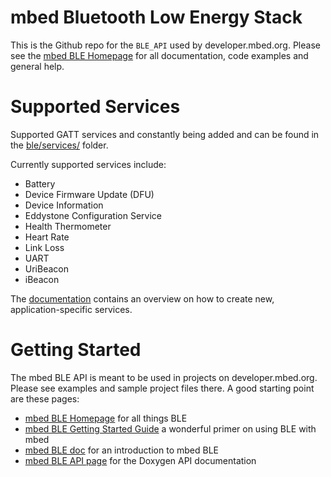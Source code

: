 # mbed Bluetooth Low Energy Stack
This is the Github repo for the `BLE_API` used by developer.mbed.org. Please see the [mbed BLE Homepage](https://developer.mbed.org/teams/Bluetooth-Low-Energy/) for all documentation, code examples and general help.

# Supported Services
Supported GATT services and constantly being added and can be found in the [ble/services/](https://github.com/ARMmbed/ble/tree/master/ble/services) folder.

Currently supported services include:
* Battery
* Device Firmware Update (DFU)
* Device Information
* Eddystone Configuration Service
* Health Thermometer
* Heart Rate
* Link Loss
* UART
* UriBeacon
* iBeacon

The [documentation](https://docs.mbed.com/docs/ble-intros/en/latest/AdvSamples/Overview/)
contains an overview on how to create new, application-specific services.

# Getting Started
The mbed BLE API is meant to be used in projects on developer.mbed.org. Please see examples and sample project files there.
A good starting point are these pages:
* [mbed BLE Homepage](https://developer.mbed.org/teams/Bluetooth-Low-Energy/) for all things BLE
* [mbed BLE Getting Started Guide](https://developer.mbed.org/forum/team-63-Bluetooth-Low-Energy-community/topic/5262/) a wonderful primer on using BLE with mbed
* [mbed BLE doc](https://docs.mbed.com/docs/ble-intros/en/latest/) for an introduction to mbed BLE
* [mbed BLE API page](https://docs.mbed.com/docs/ble-api/en/latest/api/index.html) for the Doxygen API documentation

